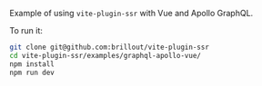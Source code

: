 Example of using `vite-plugin-ssr` with Vue and Apollo GraphQL.

To run it:

```bash
git clone git@github.com:brillout/vite-plugin-ssr
cd vite-plugin-ssr/examples/graphql-apollo-vue/
npm install
npm run dev
```
